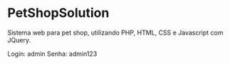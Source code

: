 # PetShopSolution

Sistema web para pet shop, utilizando PHP, HTML, CSS e Javascript com JQuery.

Login: admin
Senha: admin123
